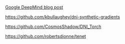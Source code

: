 [Google DeepMind blog post](https://deepmind.com/blog#decoupled-neural-interfaces-using-synthetic-gradients)

https://github.com/kbullaughey/dni-synthetic-gradients

https://github.com/CosmosShadow/DNI_Torch

https://github.com/robertsdionne/tenet
